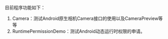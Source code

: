 目前程序功能如下：

1. Camera：测试Android原生相机Camera接口的使用以及CameraPreview等等
2. RuntimePermissionDemo：测试Android动态运行时权限的申请。